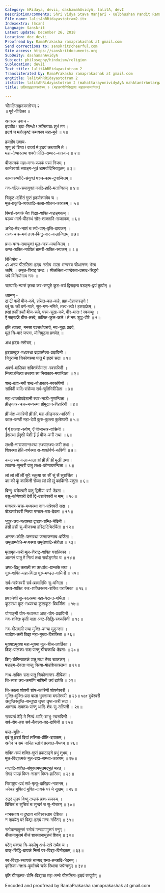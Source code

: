 ```yaml
---
Category: hRidaya, devii, dashamahAvidyA, lalitA, devI
Description/comments: Shri Vidya Stava Manjari - Kulbhushan Pandit Ramadutta Shukla
File name: lalitAhRRidayastotram2.itx
Indexextra: (Scan)
Language: Sanskrit
Latest update: December 26, 2018
Location: doc_devii
Proofread by: RamaPrakasha ramaprakashak at gmail.com
Send corrections to: sanskrit@cheerful.com
Site access: https://sanskritdocuments.org
SubDeity: dashamahAvidyA
Subject: philosophy/hinduism/religion
Sublocation: devii
Text title: lalitAhRRidayastotram 2
Transliterated by: RamaPrakasha ramaprakashak at gmail.com
engtitle: lalitAhRRidayastotram 2
itxtitle: lalitAhRidayastotram 2 (mahattarayonividyAyA mahAtantrAntargatam)
title: ललिताहृइदयस्तोत्रम् २ (महत्तरयोनिविद्याया महातन्त्रान्तर्गतम्)

---
```

  
 श्रीललिताहृदयस्तोत्रम् २   
॥ पूर्व-पीठिका ॥  
  
अगस्त्य उवाच -  
हयग्रीव ! दया-सिन्धो ! ललितायाः शुभं मम ।  
हृदयं च महोत्कृष्टं कथयस्व महा-मुने ॥ १॥  
  
हयग्रीव उवाच-  
शृणु त्वं शिष्य ! वाक्यं मे हृदयं कथयामि ते ।  
महा-देव्यास्तथा शक्तेः प्रीति-सम्पाद-कारकम् ॥ २॥  
  
बीजात्मकं महा-मन्त्र-रूपकं परमं निजम् ।  
कामेश्वर्याः स्वाङ्ग-भूतं डामर्यादिभिरावृतम् ॥ ३॥  
  
कामाकर्ष्यादि-संयुक्तं पञ्च-काम-दुघान्वितम् ॥  
  
नव-वल्लि-समायुक्तं कादि-हादि-मतान्वितम् ॥ ४॥  
  
त्रिकूट-दर्शितं गुप्तं हृदयोत्तममेव च ।  
मूल-प्रकृति-व्यक्तादि-कला-शोधन-कारकम् ॥ ५॥  
  
विमर्श-रूपकं चैव विद्या-शक्ति-षडङ्गकम् ।  
षडध्व-मार्ग-पीठस्थं सौर-शाक्तादि-सञ्ज्ञकम् ॥ ६॥  
  
अभेद-भेद-नाशं च सर्व-वाग्-वृत्ति-दायकम् ।  
तत्त्व-चक्र-मयं तत्त्व-बिन्दु-नाद-कलान्वितम् ॥ ७॥  
  
प्रभा-यन्त्र-समायुक्तं मूल-चक्र-मयान्वितम् ।  
कण्ठ-शक्ति-मयोपेतं भ्रामरी-शक्ति-रूपकम् ॥ ८॥  
  
विनियोगः -  
ॐ अस्य श्रीललिता-हृदय-स्तोत्र-माला-मन्त्रस्य श्रीआनन्द-भैरव  
ऋषिः । अमृत-विराट् छन्दः । श्रीललिता-वाग्देवता-प्रसाद-सिद्धये  
जपे विनियोगाय नमः ॥  
  
ऋष्यादि-न्यासं कृत्वा कर-सम्पुटे कूट-त्रयं द्विरावृत्य षडङ्ग-द्वयं कुर्यात् ॥  
  
ध्यानम् -  
द्रां द्रीं क्लीं बीज-रूपे, हसित-कह-कहे, ब्रह्म-देहान्तरङ्गे !  
ब्लूं सः क्रों वर्ण-माले, सुर-गण-नमिते, तत्त्व-रूपे ! हसखफ्रेम् ।  
ह्सां ह्सीं ह्सौं बीज-रूपे, परम-सुख-करे, वीर-मातः ! स्वयम्भूः ।  
ऐं सहखफ्रें बीज-तत्त्वे, कलित-कुल-कले ! ते नमः शुद्ध-वीरे ॥ १॥  
  
इति ध्यात्वा, मनसा पञ्चधोपचर्य, नव-मुद्राः प्रदर्य,  
मूलं त्रि-वारं जप्त्वा, योनिमुद्रया प्रणमेत् ॥  
  
अथ हृदय-स्तोत्रम् ।  
  
हृदयाम्बुज-मध्यस्था ब्रह्मात्मैक्य-प्रदायिनी ।  
त्रिपुराम्बा त्रिकोणस्था पातु मे हृदयं सदा ॥ १॥  
  
अवर्ण-मालिका शक्तिर्वर्णमाला-स्वरूपिणी ।  
नित्याऽनित्या तत्त्वगा सा निराकार-मयान्विता ॥ २॥  
  
शब्द-ब्रह्म-मयी शब्द-बोधाकार-स्वरूपिणी ।  
सांविदी वादि-संसेव्या सर्व-श्रुतिभिरीडिता ॥ ३॥  
  
महा-वाक्योपदेशानी स्वर-नाडी-गुणान्विता ।  
ह्रीङ्कार-चक्र-मध्यस्था ह्रीमुद्यान-विहारिणी ॥ ४॥  
  
ह्रीं मोक्ष-कारिणी ह्रीं ह्रीं, महा-ह्रीङ्कार-धारिणी ।  
काल-कण्ठी महा-देवी कुरु-कुल्ला कुलेश्वरी ॥ ५॥  
  
ऐं ऐं प्रकाश-रूपेण, ऐं बीजान्तर-वासिनी ।  
ईशस्था ईदृशी चेशी ईं ईं वीज-करी तथा ॥ ६॥  
  
लक्ष्मी-नारायणान्तःस्था लक्ष्यालक्ष्य-करी तथा ।  
शिवस्था हेति-वर्णस्था स-शक्तेर्वर्ण-रूपिणी ॥ ७॥  
  
कमलस्था कला-माला ह्रां ह्रीं ह्रीं ह्रीं मुखी तथा ।  
लावण्य-सुन्दरी पातु लक्ष्य-कोणाग्रमन्विता ॥ ८॥  
  
लां लां लीं लीं सुरैः स्तुत्या सां सीं सूं सैं सुरार्चिता ।  
कां कीं कूं काकिनी सेव्या लां लीं लूं काकिनी-स्तुता ॥ ६॥  
  
बिन्दु-चक्रेश्वरी पातु द्वितीया-वर्ण-देवता ।  
वसु-कोणेश्वरी देवी द्वि-दशारेश्वरी च माम् ॥ १०॥  
  
मन्वस्त्र-चक्र-मध्यस्था नाग-पत्रेश्वरी सदा ।  
षोडशारेश्वरी नित्या मण्डल-त्रय-देवता ॥ ११॥  
  
भूपुर-त्रय-मध्यस्था द्वादश-ग्रन्थि-भेदिनी ।  
हंसी हसी सु-बीजस्था हरिद्रादिभिरर्चिता ॥ १२॥  
  
अनन्त-कोटि-जन्मस्था जन्माजन्मत्व-वर्जिता ।  
अमृताम्भोधि-मध्यस्था अमृतेशादि-सेविता ॥ १३॥  
  
मृतामृत-करी मूल-विराट्-शक्तिः परात्मिका ।  
आत्मनं पातु मे नित्यं तथा सर्वाङ्गमेव च ॥ १४॥  
  
अष्ट-दिक्षु कराली सा ऊर्ध्वाधः-प्रान्तके तथा ।  
गुरु-शक्ति-महा-विद्या गुरु-मण्डल-गामिनी ॥ १५॥  
  
सर्व-चक्रेश्वरी सर्व-ब्रह्मादिभिः सु-वन्दिता ।  
सत्त्व-शक्तिः रजः-शक्तिस्तमः-शक्तिः परात्मिका ॥ १६॥  
  
प्रपञ्चेशी सु-कालस्था महा-वेदान्त-गर्भिता ।  
कूटस्था कूट-मध्यस्था कूटाकूट-विवर्जिता ॥ १७॥  
  
योगाङ्गी योग-मध्यस्था अष्ट-योग-प्रदायिनी ।  
नव-शक्तिः कृती माता अष्ट-सिद्धि-स्वरूपिणी ॥ १८॥  
  
नव-वीरावली रम्या मुक्ति-कन्या मुकुन्दगा ।  
उपदेश-करी विद्या महा-मुख्य-विराजिता ॥ १६॥  
  
मुख्याऽमुख्या महा-मुख्या मूल-बीज-प्रवर्तिका ।  
दिक्-पालकाः सदा पान्तु श्रीचक्राधि-देवताः ॥ २०॥  
  
दिग्-योगिन्यष्टकं पातु तथा भैरव चाष्टकम् ।  
षडङ्ग-देवताः पान्तु नित्या-षोडशिकास्तथा ॥ २१॥  
  
नाथ-शक्तिः सदा पातु त्रिकोणान्तर-दीपिका ।  
त्रि-सारा त्रय-कर्माणि नाशिनी त्रयं दर्शति ॥ २२॥  
  
त्रि-काला शोषणी शोष-कारिणी शोषणेश्वरी ।  
भुक्ति-मुक्ति-प्रदा बाला भुवनाम्बा बगलेश्वरी ॥ २३॥  var  बुधेश्वरी  
अतृप्तिस्तृप्ति-सन्तुष्टा तृप्ता तृप्त-करी सदा ।  
आम्नाय-शक्तयः पान्तु आदि-शेष-सु-तल्पिनी ॥ २४॥  
  
राज्यत्वं देहि मे नित्यं आदि-शम्भु-स्वरूपिणी ।  
सर्व-रोग-हरा सर्व-कैवल्य-पद-दायिनी ॥ २५॥  
  
फल-श्रुतिः -  
इदं तु हृदयं दिव्यं ललिता-प्रीति-दायकम् ।  
अनेन च समं नास्ति स्तोत्रं प्रख्यात-वैभवम् ॥ २६॥  
  
शक्ति-रूपं शक्ति-गुप्तं प्रकटाङ्गे प्रभुं शुभम् ।  
मूल-विद्यात्मकं मूल-ब्रह्म-सम्भव-कारणम् ॥ २७॥  
  
नादादि-शक्ति-संयुक्तमभूतमद्भुतं महत् ।  
रोगहं पापहं विघ्न-नाशनं विघ्न-हारिणम् ॥ २८॥  
  
चिरायुष्य-प्रदं सर्व-मृत्यु-दारिद्रय-नाशनम् ।  
क्रोधहं मुक्तिदं मुक्ति-दायकं परं मे सुखम् ॥ २६॥  
  
रुद्रदं मृडपं विष्णुं दण्डकं ब्रह्म-रूपकम् ।  
विचित्रं च सुचित्रं च सुन्दरं च सु-गोचरम् ॥ ३०॥  
  
नाभक्ताय न दुष्टाय नाविश्वस्ताय देशिकः ।  
न दापयेत् परं विद्या-हृदयं मन्त्र-गर्भितम् ॥ ३१॥  
  
स्तोत्राणामुत्तमं स्तोत्रं मन्त्राणामुत्तमं मनुम् ।  
बीजानामुत्तमं बीजं शाक्तानामुत्तमं शिवम् ॥ ३२॥  
  
पठेद् भक्त्या त्रि-कालेषु अर्ध-रात्रे तथैव च ।  
वाक्-सिद्धि-दायकं नित्यं पर-विद्या-विमोहकम् ॥ ३३॥  
  
स्व-विद्या-स्थापकं चान्यद् यन्त्र-तन्त्रादि-भेदनम् ।  
कृत्तिका-नक्षत्र-कूर्माख्ये चक्रे स्थित्वा जपेन्मनुम् ॥ ३४॥  
  
इति श्रीमहत्तर-योनि-विद्याया महा-तन्त्रे श्रीललिता-हृदयं सम्पूर्णम् ॥  
  
  
Encoded and proofread by RamaPrakasha ramaprakashak at gmail.com  
  
